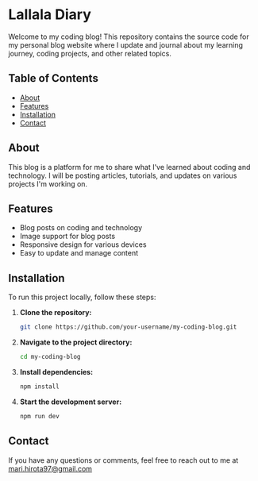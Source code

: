 # Lallala Diary

Welcome to my coding blog! This repository contains the source code for my personal blog website where I update and journal about my learning journey, coding projects, and other related topics.

## Table of Contents

- [About](#about)
- [Features](#features)
- [Installation](#installation)
- [Contact](#contact)

## About

This blog is a platform for me to share what I've learned about coding and technology. I will be posting articles, tutorials, and updates on various projects I'm working on.

## Features

- Blog posts on coding and technology
- Image support for blog posts
- Responsive design for various devices
- Easy to update and manage content

## Installation

To run this project locally, follow these steps:

1. **Clone the repository:**
    ```bash
    git clone https://github.com/your-username/my-coding-blog.git
    ```

2. **Navigate to the project directory:**
    ```bash
    cd my-coding-blog
    ```

3. **Install dependencies:**
    ```bash
    npm install
    ```

4. **Start the development server:**
    ```bash
    npm run dev
    ```

## Contact

If you have any questions or comments, feel free to reach out to me at mari.hirota97@gmail.com

